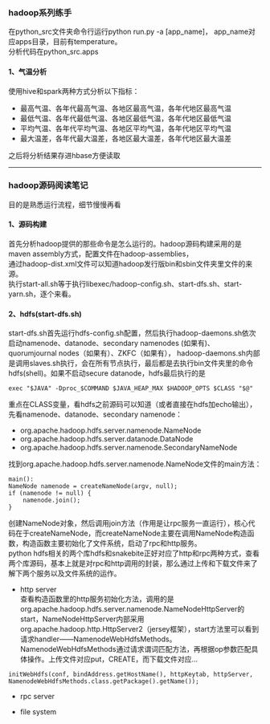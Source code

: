 ### hadoop系列练手 
在python_src文件夹命令行运行python run.py -a [app_name]， app_name对应apps目录，目前有temperature。  
分析代码在python_src.apps  

#### 1、气温分析  
使用hive和spark两种方式分析以下指标：
- 最高气温、各年代最高气温、各地区最高气温，各年代地区最高气温
- 最低气温、各年代最低气温、各地区最低气温，各年代地区最低气温
- 平均气温、各年代平均气温、各地区平均气温，各年代地区平均气温
- 最大温差，各年代最大温差，各地区最大温差，各年代地区最大温差  

之后将分析结果存进hbase方便读取 

--------------------------------------------------------------------------------  
### hadoop源码阅读笔记
目的是熟悉运行流程，细节慢慢再看
#### 1、源码构建  
首先分析hadoop提供的那些命令是怎么运行的。hadoop源码构建采用的是maven assembly方式，配置文件在hadoop-assemblies，  
通过hadoop-dist.xml文件可以知道hadoop发行版bin和sbin文件夹里文件的来源。  
执行start-all.sh等于执行libexec/hadoop-config.sh、start-dfs.sh、start-yarn.sh，逐个来看。  
#### 2、hdfs(start-dfs.sh)  
start-dfs.sh首先运行hdfs-config.sh配置，然后执行hadoop-daemons.sh依次启动namenode、datanode、secondary namenodes (如果有)、quorumjournal nodes（如果有）、ZKFC（如果有），
hadoop-daemons.sh内部是调用slaves.sh执行，会在所有节点执行，最后都是去执行bin文件夹里的命令hdfs(shell)。如果不启动secure datanode，hdfs最后执行的是
```
exec "$JAVA" -Dproc_$COMMAND $JAVA_HEAP_MAX $HADOOP_OPTS $CLASS "$@"
```
重点在CLASS变量，看hdfs之前源码可以知道（或者直接在hdfs加echo输出），先看namenode、datanode、secondary namenode：
- org.apache.hadoop.hdfs.server.namenode.NameNode
- org.apache.hadoop.hdfs.server.datanode.DataNode
- org.apache.hadoop.hdfs.server.namenode.SecondaryNameNode  

找到org.apache.hadoop.hdfs.server.namenode.NameNode文件的main方法：
```
main():
NameNode namenode = createNameNode(argv, null);
if (namenode != null) {
    namenode.join();
}
```
创建NameNode对象，然后调用join方法（作用是让rpc服务一直运行），核心代码在于createNameNode，而createNameNode主要在调用NameNode构造函数，构造函数主要初始化了文件系统，启动了rpc和http服务。  
python hdfs相关的两个库hdfs和snakebite正好对应了http和rpc两种方式，查看两个库源码，基本上就是对rpc和http调用的封装，那么通过上传和下载文件来了解下两个服务以及文件系统的运作。  
- http server  
查看构造函数里的http服务初始化方法，调用的是org.apache.hadoop.hdfs.server.namenode.NameNodeHttpServer的start，NameNodeHttpServer内部采用org.apache.hadoop.http.HttpServer2（jersey框架），start方法里可以看到请求handler——NamenodeWebHdfsMethods。  
NamenodeWebHdfsMethods通过请求谓词匹配方法，再根据op参数匹配具体操作。上传文件对应put，CREATE，而下载文件对应...
```
initWebHdfs(conf, bindAddress.getHostName(), httpKeytab, httpServer, NamenodeWebHdfsMethods.class.getPackage().getName());
```
- rpc server

- file system


